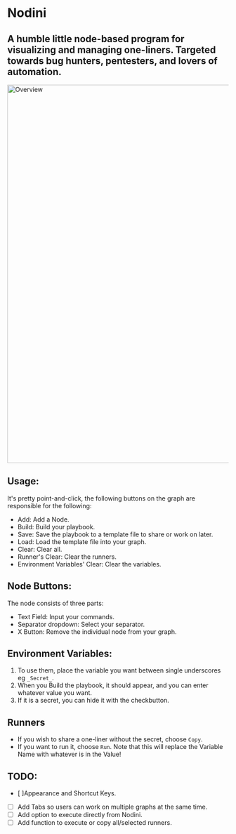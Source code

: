 # Nodini
A humble little node-based program for visualizing and managing one-liners. Targeted towards bug hunters, pentesters, and lovers of automation.
---
<img width="862" alt="Overview" src="https://github.com/GerhardBotha97/Nodini/assets/53526803/cd668ce4-8e83-480d-b0fa-766141653b06">


## Usage:
It's pretty point-and-click, the following buttons on the graph are responsible for the following:
- Add: Add a Node.
- Build: Build your playbook.
- Save: Save the playbook to a template file to share or work on later.
- Load: Load the template file into your graph.
- Clear: Clear all.
- Runner's Clear: Clear the runners.
- Environment Variables' Clear: Clear the variables.


## Node Buttons:
  The node consists of three parts:
- Text Field: Input your commands.
- Separator dropdown: Select your separator.
- X Button: Remove the individual node from your graph.


## Environment Variables:
  1. To use them, place the variable you want between single underscores eg `_Secret_`.
  2. When you Build the playbook, it should appear, and you can enter whatever value you want.
  3. If it is a secret, you can hide it with the checkbutton.


## Runners
- If you wish to share a one-liner without the secret, choose `Copy`.
- If you want to run it, choose `Run`. Note that this will replace the Variable Name with whatever is in the Value!


## TODO:
- [ ]Appearance and Shortcut Keys.
- [ ] Add Tabs so users can work on multiple graphs at the same time.
- [ ] Add option to execute directly from Nodini.
- [ ] Add function to execute or copy all/selected runners.
